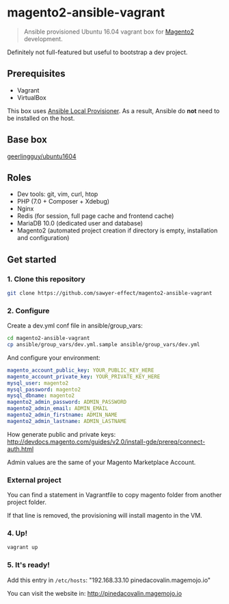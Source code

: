 # magento2-ansible-vagrant

> Ansible provisioned Ubuntu 16.04 vagrant box for [Magento2](https://github.com/magento/magento2) development.

Definitely not full-featured but useful to bootstrap a dev project.

## Prerequisites

- Vagrant
- VirtualBox

This box uses [Ansible Local Provisioner](https://www.vagrantup.com/docs/provisioning/ansible_local.html).
As a result, Ansible do **not** need to be installed on the host.

## Base box

[geerlingguy/ubuntu1604](https://atlas.hashicorp.com/geerlingguy/boxes/ubuntu1604/)

## Roles

- Dev tools: git, vim, curl, htop
- PHP (7.0 + Composer + Xdebug)
- Nginx
- Redis (for session, full page cache and frontend cache)
- MariaDB 10.0 (dedicated user and database)
- Magento2 (automated project creation if directory is empty, installation and configuration)

## Get started

### 1. Clone this repository

```bash
git clone https://github.com/sawyer-effect/magento2-ansible-vagrant
```

### 2. Configure

Create a dev.yml conf file in ansible/group_vars:

```bash
cd magento2-ansible-vagrant
cp ansible/group_vars/dev.yml.sample ansible/group_vars/dev.yml
```

And configure your environment:

```yaml
magento_account_public_key: YOUR_PUBLIC_KEY_HERE
magento_account_private_key: YOUR_PRIVATE_KEY_HERE
mysql_user: magento2
mysql_password: magento2
mysql_dbname: magento2
magento2_admin_password: ADMIN_PASSWORD
magento2_admin_email: ADMIN_EMAIL
magento2_admin_firstname: ADMIN_NAME
magento2_admin_lastname: ADMIN_LASTNAME
```

How generate public and private keys: http://devdocs.magento.com/guides/v2.0/install-gde/prereq/connect-auth.html

Admin values are the same of your Magento Marketplace Account.
### External project

You can find a statement in Vagrantfile to copy magento folder from another project folder.

If that line is removed, the provisioning will install magento in the VM.


### 4. Up!

```bash
vagrant up
```

### 5. It's ready!

Add this entry in `/etc/hosts`: "192.168.33.10 pinedacovalin.magemojo.io"

You can visit the website in: http://pinedacovalin.magemojo.io
